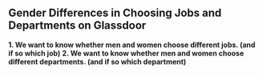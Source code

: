 ## **Gender Differences in Choosing Jobs and Departments on Glassdoor**
  **1. We want to know whether men and women choose different jobs. (and if so which job)**
  **2. We want to know whether men and women choose different departments. (and if so which department)**
